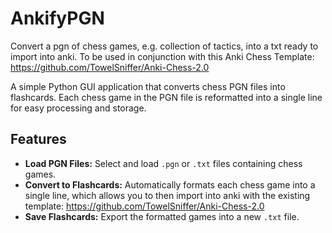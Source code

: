 # AnkifyPGN
Convert a pgn of chess games, e.g. collection of tactics, into a txt ready to import into anki. To be used in conjunction with this Anki Chess Template: https://github.com/TowelSniffer/Anki-Chess-2.0


A simple Python GUI application that converts chess PGN files into flashcards. Each chess game in the PGN file is reformatted into a single line for easy processing and storage.

## Features
- **Load PGN Files:** Select and load `.pgn` or `.txt` files containing chess games.
- **Convert to Flashcards:** Automatically formats each chess game into a single line, which allows you to then import into anki with the existing template: https://github.com/TowelSniffer/Anki-Chess-2.0 
- **Save Flashcards:** Export the formatted games into a new `.txt` file.
